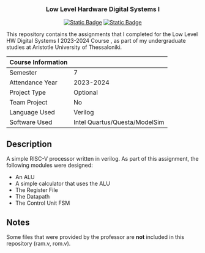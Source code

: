 <div align="center">
<h3 align="center">Low Level Hardware Digital Systems I</h3>

  <a href=""> ![Static Badge](https://img.shields.io/badge/Language-Verilog-6866fb)</a>
  <a href=""> ![Static Badge](https://img.shields.io/badge/Semester-7-green)</a>
</div>

This repository contains the assignments that I completed for the Low Level HW Digital Systems I 2023-2024 Course , as part of my undergraduate studies at Aristotle University of Thessaloniki.

|   Course Information     |                                  |
|--------------------------|----------------------------------|
| Semester                 | 7                                |
| Attendance Year          | 2023-2024                        |
| Project Type             | Optional                         |
| Team Project             | No                               |
| Language Used            | Verilog                          |
| Software Used            | Intel Quartus/Questa/ModelSim    |

## Description

A simple RISC-V processor written in verilog. As part of this assignment, the following modules were designed:
- An ALU
- A simple calculator that uses the ALU
- The Register File
- The Datapath
- The Control Unit FSM 

## Notes

Some files that were provided by the professor are **not** included in this repository (ram.v, rom.v).
